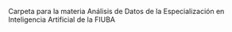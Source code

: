 Carpeta para la materia Análisis de Datos de la Especialización en Inteligencia Artificial de la FIUBA
